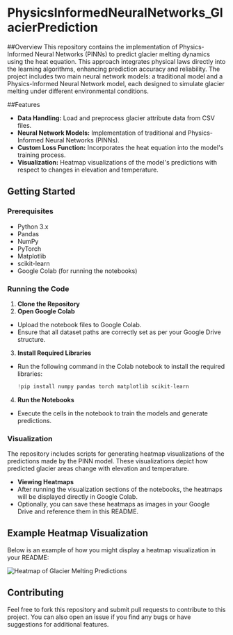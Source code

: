 # PhysicsInformedNeuralNetworks_GlacierPrediction

##Overview
This repository contains the implementation of Physics-Informed Neural Networks (PINNs) to predict glacier melting dynamics using the heat equation. This approach integrates physical laws directly into the learning algorithms, enhancing prediction accuracy and reliability. The project includes two main neural network models: a traditional model and a Physics-Informed Neural Network model, each designed to simulate glacier melting under different environmental conditions.

##Features
- **Data Handling:** Load and preprocess glacier attribute data from CSV files.
- **Neural Network Models:** Implementation of traditional and Physics-Informed Neural Networks (PINNs).
- **Custom Loss Function:** Incorporates the heat equation into the model's training process.
- **Visualization:** Heatmap visualizations of the model's predictions with respect to changes in elevation and temperature.

## Getting Started

### Prerequisites
- Python 3.x
- Pandas
- NumPy
- PyTorch
- Matplotlib
- scikit-learn
- Google Colab (for running the notebooks)

### Running the Code
1. **Clone the Repository**
2. **Open Google Colab**
- Upload the notebook files to Google Colab.
- Ensure that all dataset paths are correctly set as per your Google Drive structure.

3. **Install Required Libraries**
- Run the following command in the Colab notebook to install the required libraries:
  ```python
  !pip install numpy pandas torch matplotlib scikit-learn
  ```

4. **Run the Notebooks**
- Execute the cells in the notebook to train the models and generate predictions.

### Visualization
The repository includes scripts for generating heatmap visualizations of the predictions made by the PINN model. These visualizations depict how predicted glacier areas change with elevation and temperature.

- **Viewing Heatmaps**
- After running the visualization sections of the notebooks, the heatmaps will be displayed directly in Google Colab.
- Optionally, you can save these heatmaps as images in your Google Drive and reference them in this README.

## Example Heatmap Visualization
Below is an example of how you might display a heatmap visualization in your README:

![Heatmap of Glacier Melting Predictions](link_to_heatmap_image_in_your_repo)

## Contributing
Feel free to fork this repository and submit pull requests to contribute to this project. You can also open an issue if you find any bugs or have suggestions for additional features.
